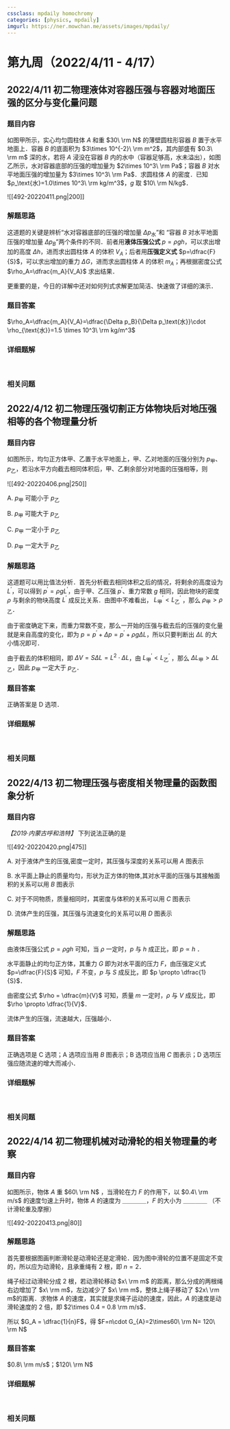 ```yaml
---
cssclass: mpdaily homochromy
categories: [physics, mpdaily]
imgurl: https://ner.mowchan.me/assets/images/mpdaily/
---
```


# 第九周（2022/4/11 - 4/17）

## 2022/4/11 初二物理液体对容器压强与容器对地面压强的区分与变化量问题

### 题目内容

如图甲所示，实心均匀圆柱体 $A$ 和重 $30\ \rm N$ 的薄壁圆柱形容器 $B$ 置于水平地面上．容器 $B$ 的底面积为 $3\times 10^{-2}\ \rm m^2$，其内部盛有 $0.3\ \rm m$ 深的水，若将 $A$ 浸没在容器 $B$ 内的水中（容器足够高，水未溢出），如图乙所示，水对容器底部的压强的增加量为 $2\times 10^3\ \rm Pa$；容器 $B$ 对水平地面压强的增加量为 $3\times 10^3\ \rm Pa$．求圆柱体 $A$ 的密度．已知 $ρ_\text{水}=1.0\times 10^3\ \rm kg/m^3$，$g$ 取 $10\ \rm N/kg$．

![[492-20220411.png\|200]]

### 解题思路

这道题的关键是辨析“水对容器底部的压强的增加量 $\Delta p_\text{水}$”和 “容器 $B$ 对水平地面压强的增加量 $\Delta p_B$”两个条件的不同．前者用**液体压强公式** $p=\rho gh$，可以求出增加的高度 $\Delta h$，进而求出圆柱体 $A$ 的体积 $V_A$；后者用**压强定义式** $p=\dfrac{F}{S}$，可以求出增加的重力 $\Delta G$，进而求出圆柱体 $A$ 的体积 $m_A$；再根据密度公式 $\rho_A=\dfrac{m_A}{V_A}$ 求出结果．

更重要的是，今日的详解中还对如何列式求解更加简洁、快速做了详细的演示．

### 题目答案

$\rho_A=\dfrac{m_A}{V_A}=\dfrac{\Delta p_B}{\Delta p_\text{水}}\cdot \rho_{\text{水}}=1.5 \times 10^3\ \rm kg/m^3$

### 详细题解

<br>

### 相关问题



## 2022/4/12 初二物理压强切割正方体物块后对地压强相等的各个物理量分析

### 题目内容

如图所示，均匀正方体甲、乙置于水平地面上，甲、乙对地面的压强分别为 $p_\text{甲}$、$p_\text{乙}$，若沿水平方向截去相同体积后，甲、乙剩余部分对地面的压强相等，则

![[492-20220406.png\|250]]

A. $p_\text{甲}$ 可能小于 $p_\text{乙}$

B. $p_\text{甲}$ 可能大于 $p_\text{乙}$

C. $p_\text{甲}$ 一定小于 $p_\text{乙}$

D. $p_\text{甲}$ 一定大于 $p_\text{乙}$

### 解题思路

这道题可以用比值法分析．首先分析截去相同体积之后的情况，将剩余的高度设为 $L^\prime$，可以得到 $p^\prime = \rho g L^\prime$，由于甲、乙压强 $p^\prime$、重力常数 $g$ 相同，因此物块的密度 $\rho$ 与剩余的物块高度 $L^\prime$ 成反比关系．由图中不难看出， $L^\prime_{\text{甲}}<L^\prime_{\text{乙}}$ ，那么 $\rho_\text{甲} > \rho_\text{乙}$．

由于密度确定下来，而重力常数不变，那么一开始的压强与截去后的压强的变化量就是来自高度的变化，即为 $p = p^\prime + \Delta p= p^\prime + \rho g \Delta L$，所以只要判断出 $\Delta L$ 的大小情况即可．

由于截去的体积相同，即 $\Delta V = S \Delta L = L^2 \cdot \Delta L$，由 $L^\prime_{\text{甲}}<L^\prime_{\text{乙}}$ ，那么 $\Delta L_\text{甲} > \Delta L_\text{乙}$，因此 $p_\text{甲}$ 一定大于 $p_\text{乙}$．

### 题目答案

正确答案是 D 选项．

### 详细题解

<br>

### 相关问题



## 2022/4/13 初二物理压强与密度相关物理量的函数图象分析

### 题目内容

*【2019·内蒙古呼和浩特】* 下列说法正确的是

![[492-20220420.png\|475]]

A. 对于液体产生的压强,密度一定时，其压强与深度的关系可以用 $A$ 图表示

B. 水平面上静止的质量均匀，形状为正方体的物体,其对水平面的压强与其接触面积的关系可以用 $B$ 图表示

C. 对于不同物质，质量相同时，其密度与体积的关系可以用 $C$ 图表示

D. 流体产生的压强，其压强与流速变化的关系可以用 $D$ 图表示

### 解题思路

由液体压强公式 $p=\rho gh$ 可知，当 $\rho$ 一定时，$p$ 与 $h$ 成正比，即 $p \propto h$ ．

水平面静止的均匀正方体，其重力 $G$ 即为对水平面的压力 $F$，由压强定义式 $p=\dfrac{F}{S}$ 可知，$F$ 不变，$p$ 与 $S$ 成反比，即 $p \propto \dfrac{1}{S}$．

由密度公式 $\rho = \dfrac{m}{V}$ 可知，质量 $m$ 一定时，$\rho$ 与 $V$ 成反比，即 $\rho \propto \dfrac{1}{V}$．

流体产生的压强，流速越大，压强越小．

### 题目答案

正确选项是 C 选项；A 选项应当用 $B$ 图表示；B 选项应当用 $C$ 图表示；D 选项压强应随流速的增大而减小．

### 详细题解

<br>

### 相关问题



## 2022/4/14 初二物理机械对动滑轮的相关物理量的考察

### 题目内容

如图所示，物体 $A$ 重 $60\ \rm N$ ，当滑轮在力 $F$ 的作用下，以 $0.4\ \rm m/s$ 的速度匀速上升时，物体 $A$ 的速度为 ＿＿＿＿，$F$ 的大小为 ＿＿＿＿ （不计滑轮重及摩擦）

![[492-20220413.png\|80]]

### 解题思路

首先要根据图画判断滑轮是动滑轮还是定滑轮．因为图中滑轮的位置不是固定不变的，所以应为动滑轮，且承重绳有 2 根，即 $n=2$．

绳子经过动滑轮分成 2 根，若动滑轮移动 $x\ \rm m$ 的距离，那么分成的两根绳右边增加了 $x\ \rm m$，左边减少了 $x\ \rm m$，整体上绳子移动了 $2x\ \rm m$的距离．求物体 $A$ 的速度，其实就是求绳子运动的速度，因此，$A$ 的速度是动滑轮速度的 2 倍，即 $2\times 0.4 = 0.8 \rm m/s$．

所以 $G_A = \dfrac{1}{n}F$，得 $F=n\cdot G_{A}=2\times60\ \rm N= 120\ \rm N$ 

### 题目答案

$0.8\ \rm m/s$；$120\ \rm N$

### 详细题解

<br>

### 相关问题
